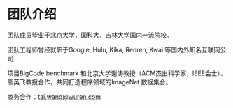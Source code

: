 # 团队介绍

团队成员毕业于北京大学，国科大，吉林大学国内一流院校。

团队工程师曾经就职于Google, Hulu, Kika, Renren, Kwai 等国内外知名互联网公司

项目BigCode benchmark 和北京大学谢涛教授（ACM杰出科学家，IEEE会士）、熊英飞教授合作，共同打造程序领域的ImageNet 数据集合。

商务合作：tai.wang@wuren.com
